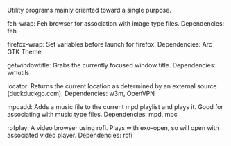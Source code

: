 Utility programs mainly oriented toward a single purpose.

feh-wrap:
Feh browser for association with image type files.
Dependencies: feh

firefox-wrap:
Set variables before launch for firefox.
Dependencies: Arc GTK Theme

getwindowtitle:
Grabs the currently focused window title.
Dependencies: wmutils

locator:
Returns the current location as determined by an external source (duckduckgo.com).
Dependencies: w3m, OpenVPN

mpcadd:
Adds a music file to the current mpd playlist and plays it. Good for associating with music type files.
Dependencies: mpd, mpc

rofplay:
A video browser using rofi. Plays with exo-open, so will open with associated video player.
Dependencies: rofi

